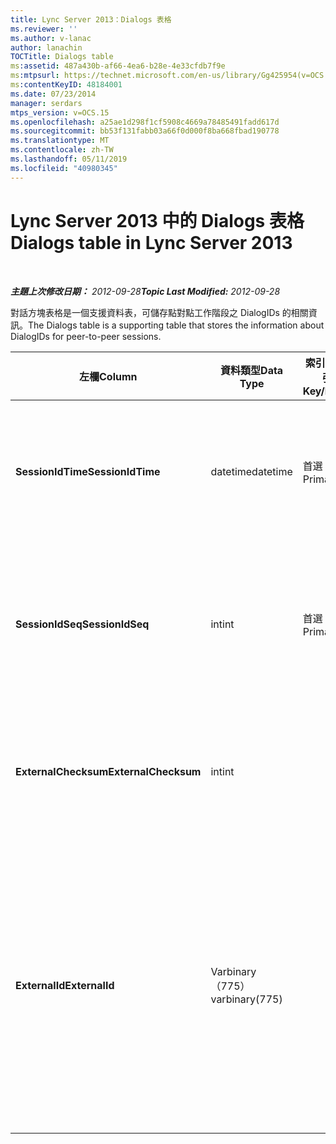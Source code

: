 ```yaml
---
title: Lync Server 2013：Dialogs 表格
ms.reviewer: ''
ms.author: v-lanac
author: lanachin
TOCTitle: Dialogs table
ms:assetid: 487a430b-af66-4ea6-b28e-4e33cfdb7f9e
ms:mtpsurl: https://technet.microsoft.com/en-us/library/Gg425954(v=OCS.15)
ms:contentKeyID: 48184001
ms.date: 07/23/2014
manager: serdars
mtps_version: v=OCS.15
ms.openlocfilehash: a25ae1d298f1cf5908c4669a78485491fadd617d
ms.sourcegitcommit: bb53f131fabb03a66f0d000f8ba668fbad190778
ms.translationtype: MT
ms.contentlocale: zh-TW
ms.lasthandoff: 05/11/2019
ms.locfileid: "40980345"
---
```

<div data-xmlns="http://www.w3.org/1999/xhtml">

<div class="topic" data-xmlns="http://www.w3.org/1999/xhtml" data-msxsl="urn:schemas-microsoft-com:xslt" data-cs="http://msdn.microsoft.com/en-us/">

<div data-asp="http://msdn2.microsoft.com/asp">

# <a name="dialogs-table-in-lync-server-2013"></a><span data-ttu-id="56052-102">Lync Server 2013 中的 Dialogs 表格</span><span class="sxs-lookup"><span data-stu-id="56052-102">Dialogs table in Lync Server 2013</span></span>

</div>

<div id="mainSection">

<div id="mainBody">

<span> </span>

<span data-ttu-id="56052-103">_**主題上次修改日期：** 2012-09-28_</span><span class="sxs-lookup"><span data-stu-id="56052-103">_**Topic Last Modified:** 2012-09-28_</span></span>

<span data-ttu-id="56052-104">對話方塊表格是一個支援資料表，可儲存點對點工作階段之 DialogIDs 的相關資訊。</span><span class="sxs-lookup"><span data-stu-id="56052-104">The Dialogs table is a supporting table that stores the information about DialogIDs for peer-to-peer sessions.</span></span>


<table>
<colgroup>
<col style="width: 25%" />
<col style="width: 25%" />
<col style="width: 25%" />
<col style="width: 25%" />
</colgroup>
<thead>
<tr class="header">
<th><span data-ttu-id="56052-105">左欄</span><span class="sxs-lookup"><span data-stu-id="56052-105">Column</span></span></th>
<th><span data-ttu-id="56052-106">資料類型</span><span class="sxs-lookup"><span data-stu-id="56052-106">Data Type</span></span></th>
<th><span data-ttu-id="56052-107">索引鍵/索引</span><span class="sxs-lookup"><span data-stu-id="56052-107">Key/Index</span></span></th>
<th><span data-ttu-id="56052-108">詳細資料</span><span class="sxs-lookup"><span data-stu-id="56052-108">Details</span></span></th>
</tr>
</thead>
<tbody>
<tr class="odd">
<td><p><span data-ttu-id="56052-109"><strong>SessionIdTime</strong></span><span class="sxs-lookup"><span data-stu-id="56052-109"><strong>SessionIdTime</strong></span></span></p></td>
<td><p><span data-ttu-id="56052-110">datetime</span><span class="sxs-lookup"><span data-stu-id="56052-110">datetime</span></span></p></td>
<td><p><span data-ttu-id="56052-111">首選</span><span class="sxs-lookup"><span data-stu-id="56052-111">Primary</span></span></p></td>
<td><p><span data-ttu-id="56052-112">會話要求的時間;與 SessionIDSeq 搭配使用，可唯一識別會話。</span><span class="sxs-lookup"><span data-stu-id="56052-112">Time of session request; used in conjunction with SessionIDSeq to uniquely identify a session.</span></span></p></td>
</tr>
<tr class="even">
<td><p><span data-ttu-id="56052-113"><strong>SessionIdSeq</strong></span><span class="sxs-lookup"><span data-stu-id="56052-113"><strong>SessionIdSeq</strong></span></span></p></td>
<td><p><span data-ttu-id="56052-114">int</span><span class="sxs-lookup"><span data-stu-id="56052-114">int</span></span></p></td>
<td><p><span data-ttu-id="56052-115">首選</span><span class="sxs-lookup"><span data-stu-id="56052-115">Primary</span></span></p></td>
<td><p><span data-ttu-id="56052-116">識別會話的識別碼編號。</span><span class="sxs-lookup"><span data-stu-id="56052-116">ID number to identify the session.</span></span> <span data-ttu-id="56052-117">與 SessionIDTime 搭配使用，可唯一識別會話。</span><span class="sxs-lookup"><span data-stu-id="56052-117">Used in conjunction with SessionIDTime to uniquely identify a session.</span></span></p></td>
</tr>
<tr class="odd">
<td><p><span data-ttu-id="56052-118"><strong>ExternalChecksum</strong></span><span class="sxs-lookup"><span data-stu-id="56052-118"><strong>ExternalChecksum</strong></span></span></p></td>
<td><p><span data-ttu-id="56052-119">int</span><span class="sxs-lookup"><span data-stu-id="56052-119">int</span></span></p></td>
<td><p> </p></td>
<td><p><span data-ttu-id="56052-120">ExternalID 的校驗和。</span><span class="sxs-lookup"><span data-stu-id="56052-120">Checksum of the ExternalID.</span></span> <span data-ttu-id="56052-121">此欄位可用來提高資料庫搜尋的速度。</span><span class="sxs-lookup"><span data-stu-id="56052-121">This field is used to increase the speed of database searches.</span></span></p></td>
</tr>
<tr class="even">
<td><p><span data-ttu-id="56052-122"><strong>ExternalId</strong></span><span class="sxs-lookup"><span data-stu-id="56052-122"><strong>ExternalId</strong></span></span></p></td>
<td><p><span data-ttu-id="56052-123">Varbinary （775）</span><span class="sxs-lookup"><span data-stu-id="56052-123">varbinary(775)</span></span></p></td>
<td><p> </p></td>
<td><p><span data-ttu-id="56052-124">SIP 對話方塊識別碼，儲存為二進位。</span><span class="sxs-lookup"><span data-stu-id="56052-124">SIP dialog ID, stored as a binary.</span></span> <span data-ttu-id="56052-125">二進位檔案的格式為：</span><span class="sxs-lookup"><span data-stu-id="56052-125">The format of the binary is:</span></span></p>
<p><span data-ttu-id="56052-126">對話方塊; 從標籤; 到標籤</span><span class="sxs-lookup"><span data-stu-id="56052-126">dialog;from-tag;to-tag</span></span></p>
<p><span data-ttu-id="56052-127">您可以使用下列語法，將此資料轉換成文字格式：</span><span class="sxs-lookup"><span data-stu-id="56052-127">This data can be converted to text format by using this syntax:</span></span></p>
<p><code>cast(cast(ExternalId as varbinary(max)) as varchar(max))</code></p></td>
</tr>
</tbody>
</table>


</div>

<span> </span>

</div>

</div>

</div>


